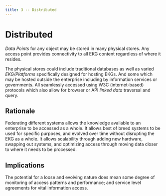 ```yaml
---
title: 3 -- Distributed
---
```

# Distributed

<!--summary-start-->
_Data Points_ for any object may be stored in many physical stores.
Any access point provides connectivity to all EKG content regardless of where it resides.
<!--summary-end-->

The physical stores could include traditional databases as well as varied 
_EKG/Platforms_ specifically designed for hosting EKGs. 
And some which may be hosted outside the enterprise including by information 
services or governments. 
All seamlessly accessed using W3C (internet-based) protocols which also allow 
for browser or API _linked data_ traversal and query.

## Rationale

Federating different systems allows the knowledge available to an enterprise 
to be accessed as a whole.
It allows best of breed systems to be used for specific purposes, 
and evolved over time without disrupting the EKG as a whole.
It allows scalability through adding new hardware, swapping out systems, 
and optimizing access through moving data closer to where it needs to be processed.

## Implications 

The potential for a loose and evolving nature does mean some degree of monitoring of 
access patterns and performance; and service level agreements for vital information access.
